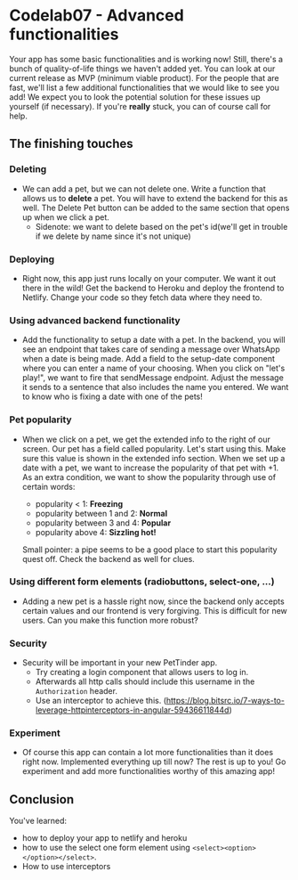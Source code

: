 # Codelab07 - Advanced functionalities

Your app has some basic functionalities and is working now! Still, there's a bunch of quality-of-life things we haven't added yet. You can look at our current
release as MVP (minimum viable product). For the people that are fast, we'll list a few additional functionalities that we would like to see you add! We expect you
to look the potential solution for these issues up yourself (if necessary). If you're **really** stuck, you can of course call for help.

## The finishing touches
### Deleting
- We can add a pet, but we can not delete one. Write a function that allows us to **delete** a pet. You will have to extend the backend for this as well. The Delete Pet button can
be added to the same section that opens up when we click a pet.
    - Sidenote: we want to delete based on the pet's id(we'll get in trouble if we delete by name since it's not unique)

### Deploying
- Right now, this app just runs locally on your computer. We want it out there in the wild! Get the backend to Heroku and deploy the frontend to Netlify. Change your code so they fetch data where they
need to.
  

### Using advanced backend functionality
- Add the functionality to setup a date with a pet. In the backend, you will see an endpoint that takes care of sending a message over WhatsApp when a date is being made. Add a field to
the setup-date component where you can enter a name of your choosing. When you click on "let's play!", we want to fire that sendMessage endpoint. Adjust the message it sends to a sentence that also includes the name
  you entered. We want to know who is fixing a date with one of the pets!
  
### Pet popularity  
- When we click on a pet, we get the extended info to the right of our screen. Our pet has a field called popularity. Let's start using this. Make sure this value is shown in the extended
info section. When we set up a date with a pet, we want to increase the popularity of that pet with +1. As an extra condition, we want to show the popularity through use of certain words:
    - popularity < 1: **Freezing**
    - popularity between 1 and 2: **Normal**
    - popularity between 3 and 4: **Popular**
    - popularity above 4: **Sizzling hot!**
    
    Small pointer: a pipe seems to be a good place to start this popularity quest off. Check the backend as well for clues.  

### Using different form elements (radiobuttons, select-one, ...)
- Adding a new pet is a hassle right now, since the backend only accepts certain values and our frontend is very forgiving. This is difficult for new users. Can you make this function more robust?


### Security
- Security will be important in your new PetTinder app. 
  - Try creating a login component that allows users to log in.
  - Afterwards all http calls should include this username in the `Authorization` header.
  - Use an interceptor to achieve this. (https://blog.bitsrc.io/7-ways-to-leverage-httpinterceptors-in-angular-59436611844d)

### Experiment
- Of course this app can contain a lot more functionalities than it does right now. Implemented everything up till now? The rest is up to you! Go experiment and add more functionalities worthy of this amazing app!


## Conclusion
You've learned:
- how to deploy your app to netlify and heroku
- how to use the select one form element using `<select><option></option></select>`.
- How to use interceptors
